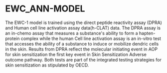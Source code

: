 # EWC_ANN-MODEL
The EWC-1 model is trained using the direct peptide reactivity assay (DPRA) and  Human cell line activation assay data(h-CLAT) data. The DPRA assay is an in-chemo assay that measures a substance's ability to form a hapten-protein complex while the human Cell line activation assay is an in-vitro test that accesses the ability of a substance to induce or mobilize dendric cells in the skin. Results from DPRA reflect the molecular initiating event in AOP for skin sensitization the first key event in Skin Sensitization Adverse outcome pathway. Both tests are part of the integrated testing strategies for skin sensitization as stipulated by OECD.

